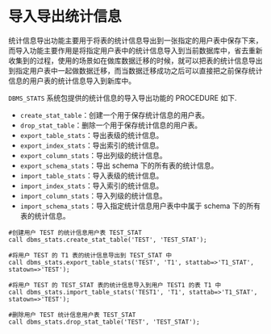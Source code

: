 # 导入导出统计信息

统计信息导出功能主要用于将表的统计信息导出到一张指定的用户表中保存下来，而导入功能主要作用是将指定用户表中的统计信息导入到当前数据库中，省去重新收集到的过程，使用的场景如在做库数据迁移的时候，就可以把表的统计信息导出到指定用户表中一起做数据迁移，而当数据迁移成功之后可以直接把之前保存统计信息的用户表的统计信息导入到新库中。

`DBMS_STATS` 系统包提供的统计信息的导入导出功能的 PROCEDURE 如下.

* `create_stat_table`：创建一个用于保存统计信息的用户表。
* `drop_stat_table`：删除一个用于保存统计信息的用户表。
* `export_table_stats`：导出表级的统计信息。
* `export_index_stats`：导出索引的统计信息。
* `export_column_stats`：导出列级的统计信息。
* `export_schema_stats`：导出 schema 下的所有表的统计信息。
* `import_table_stats`：导入表级的统计信息。
* `import_index_stats`：导入索引的统计信息。
* `import_column_stats`：导入列级的统计信息。
* `import_schema_stats`：导入指定统计信息用户表中中属于 schema 下的所有表的统计信息。

```
#创建用户 TEST 的统计信息用户表 TEST_STAT
call dbms_stats.create_stat_table('TEST', 'TEST_STAT');

#将用户 TEST 的 T1 表的统计信息导出到 TEST_STAT 中
call dbms_stats.export_table_stats('TEST', 'T1', stattab=>'T1_STAT', statown=>'TEST');

#将用户 TEST 的 TEST_STAT 表的统计信息导入到用户 TEST1 的表 T1 中
call dbms_stats.import_table_stats('TEST1', 'T1', stattab=>'T1_STAT', statown=>'TEST');

#删除用户 TEST 统计信息用户表 TEST_STAT
call dbms_stats.drop_stat_table('TEST', 'TEST_STAT');
```